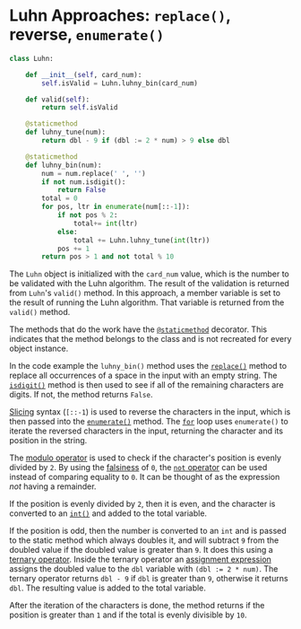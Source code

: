 # Luhn Approaches: `replace()`, reverse, `enumerate()`

```python
class Luhn:

    def __init__(self, card_num):
        self.isValid = Luhn.luhny_bin(card_num)

    def valid(self):
        return self.isValid

    @staticmethod
    def luhny_tune(num):
        return dbl - 9 if (dbl := 2 * num) > 9 else dbl

    @staticmethod
    def luhny_bin(num):
        num = num.replace(' ', '')
        if not num.isdigit():
            return False
        total = 0
        for pos, ltr in enumerate(num[::-1]):
            if not pos % 2:
                total+= int(ltr)
            else:
                total += Luhn.luhny_tune(int(ltr))
            pos += 1
        return pos > 1 and not total % 10

```

The `Luhn` object is initialized with the `card_num` value, which is the number
to be validated with the Luhn algorithm. The result of the validation is
returned from `Luhn`'s `valid()` method. In this approach, a member variable is
set to the result of running the Luhn algorithm. That variable is returned from
the `valid()` method.

The methods that do the work have the [`@staticmethod`][static-method]
decorator. This indicates that the method belongs to the class and is not
recreated for every object instance.

In the code example the `luhny_bin()` method uses the [`replace()`][replace]
method to replace all occurrences of a space in the input with an empty string.
The [`isdigit()`][isdigit] method is then used to see if all of the remaining
characters are digits. If not, the method returns `False`.

[Slicing][slicing] syntax (`[::-1`) is used to reverse the characters in the
input, which is then passed into the [`enumerate()`][enumerate] method. The
[`for`][for] loop uses `enumerate()` to iterate the reversed characters in the
input, returning the character and its position in the string.

The [modulo operator][modulo-operator] is used to check if the character's
position is evenly divided by `2`. By using the [falsiness][falsiness] of `0`,
the [`not` operator][not-operator] can be used instead of comparing equality to
`0`. It can be thought of as the expression _not_ having a remainder.

If the position is evenly divided by `2`, then it is even, and the character is
converted to an [`int()`][int] and added to the total variable.

If the position is odd, then the number is converted to an `int` and is passed
to the static method which always doubles it, and will subtract `9` from the
doubled value if the doubled value is greater than `9`. It does this using a
[ternary operator][ternary-operator]. Inside the ternary operator an [assignment
expression][assignment-expression] assigns the doubled value to the `dbl`
variable with `(dbl := 2 * num)`. The ternary operator returns `dbl - 9` if
`dbl` is greater than `9`, otherwise it returns `dbl`. The resulting value is
added to the total variable.

After the iteration of the characters is done, the method returns if the
position is greater than `1` and if the total is evenly divisible by `10`.

[static-method]: https://docs.python.org/3/library/functions.html?#staticmethod
[replace]: https://docs.python.org/3/library/stdtypes.html?#str.replace
[isdigit]: https://docs.python.org/3/library/stdtypes.html?#str.isdigit
[enumerate]: https://docs.python.org/3/library/functions.html?#enumerate
[slicing]: https://www.learnbyexample.org/python-string-slicing/
[for]: https://docs.python.org/3/tutorial/controlflow.html#for-statements
[modulo-operator]: https://realpython.com/python-modulo-operator/
[falsiness]: https://www.pythontutorial.net/python-basics/python-boolean/
[not-operator]: https://realpython.com/python-not-operator/
[int]: https://docs.python.org/3/library/functions.html?#int
[ternary-operator]:
  https://www.pythontutorial.net/python-basics/python-ternary-operator/
[assignment-expression]: https://peps.python.org/pep-0572/

